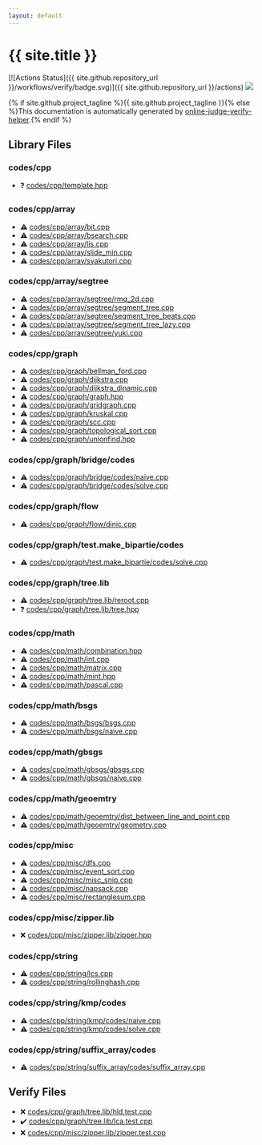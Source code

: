 ```yaml
---
layout: default
---
```


<!-- mathjax config similar to math.stackexchange -->
<script type="text/javascript" async
  src="https://cdnjs.cloudflare.com/ajax/libs/mathjax/2.7.5/MathJax.js?config=TeX-MML-AM_CHTML">
</script>
<script type="text/x-mathjax-config">
  MathJax.Hub.Config({
    TeX: { equationNumbers: { autoNumber: "AMS" }},
    tex2jax: {
      inlineMath: [ ['$','$'] ],
      processEscapes: true
    },
    "HTML-CSS": { matchFontHeight: false },
    displayAlign: "left",
    displayIndent: "2em"
  });
</script>

<script type="text/javascript" src="https://cdnjs.cloudflare.com/ajax/libs/jquery/3.4.1/jquery.min.js"></script>
<script src="https://cdn.jsdelivr.net/npm/jquery-balloon-js@1.1.2/jquery.balloon.min.js" integrity="sha256-ZEYs9VrgAeNuPvs15E39OsyOJaIkXEEt10fzxJ20+2I=" crossorigin="anonymous"></script>
<script type="text/javascript" src="assets/js/copy-button.js"></script>
<link rel="stylesheet" href="assets/css/copy-button.css" />


# {{ site.title }}

[![Actions Status]({{ site.github.repository_url }}/workflows/verify/badge.svg)]({{ site.github.repository_url }}/actions)
<a href="{{ site.github.repository_url }}"><img src="https://img.shields.io/github/last-commit/{{ site.github.owner_name }}/{{ site.github.repository_name }}" /></a>

{% if site.github.project_tagline %}{{ site.github.project_tagline }}{% else %}This documentation is automatically generated by <a href="https://github.com/kmyk/online-judge-verify-helper">online-judge-verify-helper</a>.{% endif %}

## Library Files

<div id="7c19064045d3d46a80d9dc742b659ff9"></div>

### codes/cpp

* :question: <a href="library/codes/cpp/template.hpp.html">codes/cpp/template.hpp</a>


<div id="2ccaf388340b410f2f5de77ef560fb20"></div>

### codes/cpp/array

* :warning: <a href="library/codes/cpp/array/bit.cpp.html">codes/cpp/array/bit.cpp</a>
* :warning: <a href="library/codes/cpp/array/bsearch.cpp.html">codes/cpp/array/bsearch.cpp</a>
* :warning: <a href="library/codes/cpp/array/lis.cpp.html">codes/cpp/array/lis.cpp</a>
* :warning: <a href="library/codes/cpp/array/slide_min.cpp.html">codes/cpp/array/slide_min.cpp</a>
* :warning: <a href="library/codes/cpp/array/syakutori.cpp.html">codes/cpp/array/syakutori.cpp</a>


<div id="ffb0718479aed01fa4753b7dc0564cc8"></div>

### codes/cpp/array/segtree

* :warning: <a href="library/codes/cpp/array/segtree/rmq_2d.cpp.html">codes/cpp/array/segtree/rmq_2d.cpp</a>
* :warning: <a href="library/codes/cpp/array/segtree/segment_tree.cpp.html">codes/cpp/array/segtree/segment_tree.cpp</a>
* :warning: <a href="library/codes/cpp/array/segtree/segment_tree_beats.cpp.html">codes/cpp/array/segtree/segment_tree_beats.cpp</a>
* :warning: <a href="library/codes/cpp/array/segtree/segment_tree_lazy.cpp.html">codes/cpp/array/segtree/segment_tree_lazy.cpp</a>
* :warning: <a href="library/codes/cpp/array/segtree/yuki.cpp.html">codes/cpp/array/segtree/yuki.cpp</a>


<div id="3ec2d728d77befc78f832b5911706770"></div>

### codes/cpp/graph

* :warning: <a href="library/codes/cpp/graph/bellman_ford.cpp.html">codes/cpp/graph/bellman_ford.cpp</a>
* :warning: <a href="library/codes/cpp/graph/dijkstra.cpp.html">codes/cpp/graph/dijkstra.cpp</a>
* :warning: <a href="library/codes/cpp/graph/dijkstra_dinamic.cpp.html">codes/cpp/graph/dijkstra_dinamic.cpp</a>
* :warning: <a href="library/codes/cpp/graph/graph.hpp.html">codes/cpp/graph/graph.hpp</a>
* :warning: <a href="library/codes/cpp/graph/gridgraph.cpp.html">codes/cpp/graph/gridgraph.cpp</a>
* :warning: <a href="library/codes/cpp/graph/kruskal.cpp.html">codes/cpp/graph/kruskal.cpp</a>
* :warning: <a href="library/codes/cpp/graph/scc.cpp.html">codes/cpp/graph/scc.cpp</a>
* :warning: <a href="library/codes/cpp/graph/topological_sort.cpp.html">codes/cpp/graph/topological_sort.cpp</a>
* :warning: <a href="library/codes/cpp/graph/unionfind.hpp.html">codes/cpp/graph/unionfind.hpp</a>


<div id="91e3da44bc37bdbe9b2970197862792c"></div>

### codes/cpp/graph/bridge/codes

* :warning: <a href="library/codes/cpp/graph/bridge/codes/naive.cpp.html">codes/cpp/graph/bridge/codes/naive.cpp</a>
* :warning: <a href="library/codes/cpp/graph/bridge/codes/solve.cpp.html">codes/cpp/graph/bridge/codes/solve.cpp</a>


<div id="def13a06d42fcf0a1437c224365a9780"></div>

### codes/cpp/graph/flow

* :warning: <a href="library/codes/cpp/graph/flow/dinic.cpp.html">codes/cpp/graph/flow/dinic.cpp</a>


<div id="6dd0511cf921e627379fb6f893780804"></div>

### codes/cpp/graph/test.make_bipartie/codes

* :warning: <a href="library/codes/cpp/graph/test.make_bipartie/codes/solve.cpp.html">codes/cpp/graph/test.make_bipartie/codes/solve.cpp</a>


<div id="ab4cad55b600d355aaad694bb4364fcb"></div>

### codes/cpp/graph/tree.lib

* :warning: <a href="library/codes/cpp/graph/tree.lib/reroot.cpp.html">codes/cpp/graph/tree.lib/reroot.cpp</a>
* :question: <a href="library/codes/cpp/graph/tree.lib/tree.hpp.html">codes/cpp/graph/tree.lib/tree.hpp</a>


<div id="29eb2bc680bfa8c6d4c98720ef2f247a"></div>

### codes/cpp/math

* :warning: <a href="library/codes/cpp/math/combination.hpp.html">codes/cpp/math/combination.hpp</a>
* :warning: <a href="library/codes/cpp/math/int.cpp.html">codes/cpp/math/int.cpp</a>
* :warning: <a href="library/codes/cpp/math/matrix.cpp.html">codes/cpp/math/matrix.cpp</a>
* :warning: <a href="library/codes/cpp/math/mint.hpp.html">codes/cpp/math/mint.hpp</a>
* :warning: <a href="library/codes/cpp/math/pascal.cpp.html">codes/cpp/math/pascal.cpp</a>


<div id="13af3eb46e86c75dd001992172805b75"></div>

### codes/cpp/math/bsgs

* :warning: <a href="library/codes/cpp/math/bsgs/bsgs.cpp.html">codes/cpp/math/bsgs/bsgs.cpp</a>
* :warning: <a href="library/codes/cpp/math/bsgs/naive.cpp.html">codes/cpp/math/bsgs/naive.cpp</a>


<div id="7de7d6e724be10e54982a5937c46285a"></div>

### codes/cpp/math/gbsgs

* :warning: <a href="library/codes/cpp/math/gbsgs/gbsgs.cpp.html">codes/cpp/math/gbsgs/gbsgs.cpp</a>
* :warning: <a href="library/codes/cpp/math/gbsgs/naive.cpp.html">codes/cpp/math/gbsgs/naive.cpp</a>


<div id="1c523b37df8bf18147b947ed8ab931bc"></div>

### codes/cpp/math/geoemtry

* :warning: <a href="library/codes/cpp/math/geoemtry/dist_between_line_and_point.cpp.html">codes/cpp/math/geoemtry/dist_between_line_and_point.cpp</a>
* :warning: <a href="library/codes/cpp/math/geoemtry/geometry.cpp.html">codes/cpp/math/geoemtry/geometry.cpp</a>


<div id="332ea86b24dcdfe987d2922eb448b5fe"></div>

### codes/cpp/misc

* :warning: <a href="library/codes/cpp/misc/dfs.cpp.html">codes/cpp/misc/dfs.cpp</a>
* :warning: <a href="library/codes/cpp/misc/event_sort.cpp.html">codes/cpp/misc/event_sort.cpp</a>
* :warning: <a href="library/codes/cpp/misc/misc_snip.cpp.html">codes/cpp/misc/misc_snip.cpp</a>
* :warning: <a href="library/codes/cpp/misc/napsack.cpp.html">codes/cpp/misc/napsack.cpp</a>
* :warning: <a href="library/codes/cpp/misc/rectanglesum.cpp.html">codes/cpp/misc/rectanglesum.cpp</a>


<div id="7f39b7f0e4f2c6fbc3620897324e8e79"></div>

### codes/cpp/misc/zipper.lib

* :x: <a href="library/codes/cpp/misc/zipper.lib/zipper.hpp.html">codes/cpp/misc/zipper.lib/zipper.hpp</a>


<div id="f42fe2b40278a2240b94f3b23e9cd7ad"></div>

### codes/cpp/string

* :warning: <a href="library/codes/cpp/string/lcs.cpp.html">codes/cpp/string/lcs.cpp</a>
* :warning: <a href="library/codes/cpp/string/rollinghash.cpp.html">codes/cpp/string/rollinghash.cpp</a>


<div id="1d22c759e427a6019ba914310d3a3f1b"></div>

### codes/cpp/string/kmp/codes

* :warning: <a href="library/codes/cpp/string/kmp/codes/naive.cpp.html">codes/cpp/string/kmp/codes/naive.cpp</a>
* :warning: <a href="library/codes/cpp/string/kmp/codes/solve.cpp.html">codes/cpp/string/kmp/codes/solve.cpp</a>


<div id="319ca7f5ba57e96381c85edf1b8dc54b"></div>

### codes/cpp/string/suffix_array/codes

* :warning: <a href="library/codes/cpp/string/suffix_array/codes/suffix_array.cpp.html">codes/cpp/string/suffix_array/codes/suffix_array.cpp</a>


## Verify Files

* :x: <a href="verify/codes/cpp/graph/tree.lib/hld.test.cpp.html">codes/cpp/graph/tree.lib/hld.test.cpp</a>
* :heavy_check_mark: <a href="verify/codes/cpp/graph/tree.lib/lca.test.cpp.html">codes/cpp/graph/tree.lib/lca.test.cpp</a>
* :x: <a href="verify/codes/cpp/misc/zipper.lib/zipper.test.cpp.html">codes/cpp/misc/zipper.lib/zipper.test.cpp</a>


